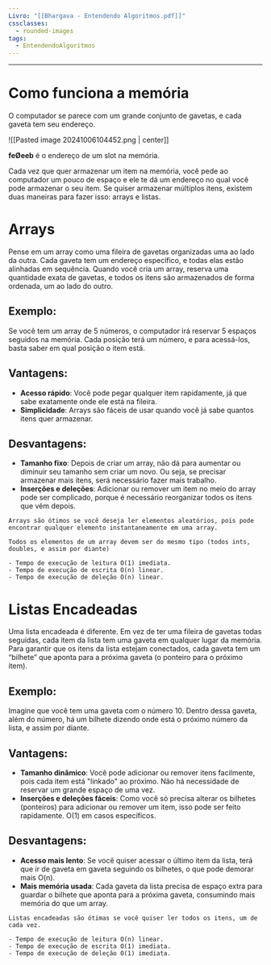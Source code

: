 ```yaml
---
Livro: "[[Bhargava - Entendendo Algoritmos.pdf]]"
cssclasses:
  - rounded-images
tags:
  - EntendendoAlgoritmos
---
```

---
# Como funciona a memória
O computador se parece com um grande conjunto de gavetas, e cada gaveta tem seu endereço.

![[Pasted image 20241006104452.png | center]]

**feØeeb** é o endereço de um slot na memória.

Cada vez que quer armazenar um item na memória, você pede ao computador um pouco de espaço e ele te dá um endereço no qual você pode armazenar o seu item. Se quiser armazenar múltiplos itens, existem duas maneiras para fazer isso: arrays e listas.

# Arrays
Pense em um array como uma fileira de gavetas organizadas uma ao lado da outra. Cada gaveta tem um endereço específico, e todas elas estão alinhadas em sequência. Quando você cria um array, reserva uma quantidade exata de gavetas, e todos os itens são armazenados de forma ordenada, um ao lado do outro.

## Exemplo:
Se você tem um array de 5 números, o computador irá reservar 5 espaços seguidos na memória. Cada posição terá um número, e para acessá-los, basta saber em qual posição o item está.

## Vantagens:
- **Acesso rápido**: Você pode pegar qualquer item rapidamente, já que sabe exatamente onde ele está na fileira.
- **Simplicidade**: Arrays são fáceis de usar quando você já sabe quantos itens quer armazenar.

## Desvantagens:
- **Tamanho fixo**: Depois de criar um array, não dá para aumentar ou diminuir seu tamanho sem criar um novo. Ou seja, se precisar armazenar mais itens, será necessário fazer mais trabalho.
- **Inserções e deleções**: Adicionar ou remover um item no meio do array pode ser complicado, porque é necessário reorganizar todos os itens que vêm depois.

```ad-tip
Arrays são ótimos se você deseja ler elementos aleatórios, pois pode encontrar qualquer elemento instantaneamente em uma array.

Todos os elementos de um array devem ser do mesmo tipo (todos ints, doubles, e assim por diante)

- Tempo de execução de leitura O(1) imediata.
- Tempo de execução de escrita O(n) linear.
- Tempo de execução de deleção O(n) linear.
```

# Listas Encadeadas
Uma lista encadeada é diferente. Em vez de ter uma fileira de gavetas todas seguidas, cada item da lista tem uma gaveta em qualquer lugar da memória. Para garantir que os itens da lista estejam conectados, cada gaveta tem um “bilhete” que aponta para a próxima gaveta (o ponteiro para o próximo item).

## Exemplo:
Imagine que você tem uma gaveta com o número 10. Dentro dessa gaveta, além do número, há um bilhete dizendo onde está o próximo número da lista, e assim por diante.

## Vantagens:
- **Tamanho dinâmico**: Você pode adicionar ou remover itens facilmente, pois cada item está "linkado" ao próximo. Não há necessidade de reservar um grande espaço de uma vez.
- **Inserções e deleções fáceis**: Como você só precisa alterar os bilhetes (ponteiros) para adicionar ou remover um item, isso pode ser feito rapidamente. O(1) em casos específicos.

## Desvantagens:
- **Acesso mais lento**: Se você quiser acessar o último item da lista, terá que ir de gaveta em gaveta seguindo os bilhetes, o que pode demorar mais O(n).
- **Mais memória usada**: Cada gaveta da lista precisa de espaço extra para guardar o bilhete que aponta para a próxima gaveta, consumindo mais memória do que um array.

```ad-tip
Listas encadeadas são ótimas se você quiser ler todos os itens, um de cada vez.

- Tempo de execução de leitura O(n) linear.
- Tempo de execução de escrita O(1) imediata.
- Tempo de execução de deleção O(1) imediata.
```

